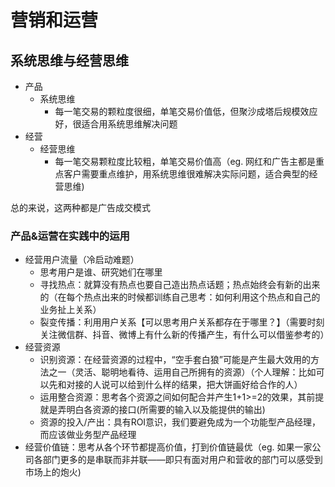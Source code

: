 # 营销和运营

## 系统思维与经营思维

* 产品
  * 系统思维
    * 每一笔交易的颗粒度很细，单笔交易价值低，但聚沙成塔后规模效应好，很适合用系统思维解决问题
* 经营
  * 经营思维
    * 每一笔交易颗粒度比较粗，单笔交易价值高（eg. 网红和广告主都是重点客户需要重点维护，用系统思维很难解决实际问题，适合典型的经营思维\)

总的来说，这两种都是广告成交模式

### 产品&运营在实践中的运用

* 经营用户流量（冷启动难题）
  * 思考用户是谁、研究她们在哪里
  * 寻找热点：就算没有热点也要自己造出热点话题；热点始终会有新的出来的（在每个热点出来的时候都训练自己思考：如何利用这个热点和自己的业务扯上关系）
  * 裂变传播：利用用户关系【可以思考用户关系都存在于哪里？】（需要时刻关注微信群、抖音、微博上有什么新的传播产生，有什么可以借鉴参考的）
* 经营资源
  * 识别资源：在经营资源的过程中，“空手套白狼”可能是产生最大效用的方法之一（灵活、聪明地看待、运用自己所拥有的资源）（个人理解：比如可以先和对接的人说可以给到什么样的结果，把大饼画好给合作的人）
  * 运用整合资源：思考各个资源之间如何配合并产生1+1&gt;=2的效果，其前提就是弄明白各资源的接口\(所需要的输入以及能提供的输出\)
  * 资源的投入/产出：具有ROI意识，我们要避免成为一个功能型产品经理，而应该做业务型产品经理
* 经营价值链：思考从各个环节都提高价值，打到价值链最优（eg. 如果一家公司各部门更多的是串联而非并联——即只有面对用户和营收的部门可以感受到市场上的炮火\)

